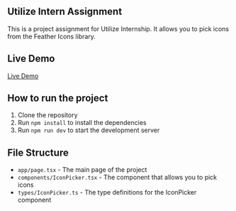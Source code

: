 ## Utilize Intern Assignment

This is a project assignment for Utilize Internship. It allows you to pick icons from the Feather Icons library.

## Live Demo

[Live Demo](https://www.vercel.app/)

## How to run the project

1. Clone the repository
2. Run `npm install` to install the dependencies
3. Run `npm run dev` to start the development server

## File Structure

- `app/page.tsx` - The main page of the project
- `components/IconPicker.tsx` - The component that allows you to pick icons
- `types/IconPicker.ts` - The type definitions for the IconPicker component
